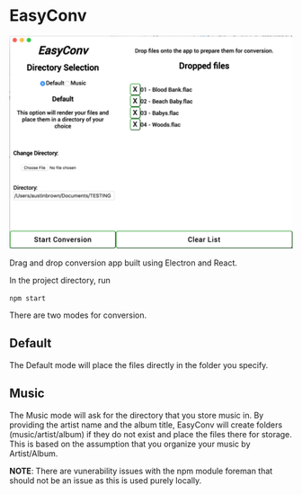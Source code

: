 EasyConv
========

![EasyConv](screencap1.png "preview")

Drag and drop conversion app built using Electron and React.

In the project directory, run

`npm start`

There are two modes for conversion. 

## Default

The Default mode will place the files directly in the folder you specify. 

## Music
The Music mode will ask for the directory that you store music in. By providing the artist name and the album title, EasyConv will create folders (music/artist/album) if they do not exist and place the files there for storage. This is based on the assumption that you organize your music by Artist/Album.

**NOTE**: There are vunerability issues with the npm module foreman that should not be an issue as this is used purely locally.
